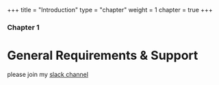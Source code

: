 +++
title = "Introduction"
type = "chapter"
weight = 1
chapter = true
+++

### Chapter 1

# General Requirements & Support

please join my [slack channel](https://fabianborn.slack.com "slack channel")
